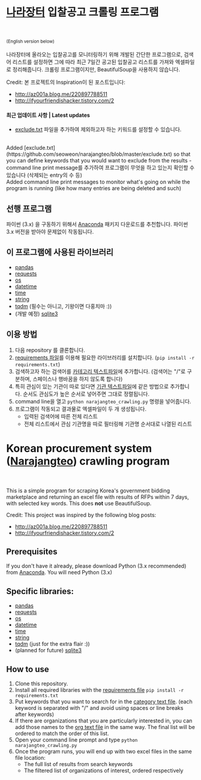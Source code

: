 # [나라장터](http://www.g2b.go.kr/index.jsp) 입찰공고 크롤링 프로그램
<br><br>
<sub>(English version below)</sub><br><br>
나라장터에 올라오는 입찰공고를 모니터링하기 위해 개발된 간단한 프로그램으로, 검색어 리스트를 설정하면 그에 따라 최근 7일간 공고된 입찰공고 리스트를 가져와 엑셀파일로 정리해줍니다. 크롤링 프로그램이지만, BeautifulSoup을 사용하지 않습니다. 

Credit: 본 프로젝트의 Inspiration이 된 포스트입니다: 
- http://az001a.blog.me/220897788511
- http://ifyourfriendishacker.tistory.com/2

#### 최근 업데이트 사항 | Latest updates
- [exclude.txt](https://github.com/seoweon/narajangteo/blob/master/exclude.txt) 파일을 추가하여 제외하고자 하는 키워드를 설정할 수 있습니다. 
<br>
Added [exclude.txt](https://github.com/seoweon/narajangteo/blob/master/exclude.txt) so that you can define keywords that you would want to exclude from the results
- command line print message를 추가하여 프로그램이 무엇을 하고 있는지 확인할 수 있습니다 (삭제되는 entry의 수 등)
<br> Added command line print messages to monitor what's going on while the program is running (like how many entries are being deleted and such)

## 선행 프로그램
파이썬 (3.x) 을 구동하기 위해서 [Anaconda](https://www.continuum.io/downloads) 패키지 다운로드를 추천합니다. 파이썬 3.x 버전을 받아야 문제없이 작동됩니다. 

## 이 프로그램에 사용된 라이브러리
- [pandas](http://pandas.pydata.org/pandas-docs/stable/) 
- [requests](http://docs.python-requests.org/en/master/) 
- [os](https://docs.python.org/2/library/os.html) 
- [datetime](https://docs.python.org/2/library/datetime.html) 
- [time](https://docs.python.org/2/library/time.html) 
- [string](https://docs.python.org/2/library/string.html) 
- [tqdm](https://pypi.python.org/pypi/tqdm) (필수는 아니고, 기왕이면 다홍치마 :))
- (개발 예정) [sqlite3](https://docs.python.org/3/library/sqlite3.html) 

## 이용 방법
1. 다음 repository 를 클론합니다. 
2. [requirements 파일](https://github.com/seoweon/narajangteo/blob/master/requirements.txt)를 이용해 필요한 라이브러리를 설치합니다. (`pip install -r requirements.txt`)
3. 검색하고자 하는 검색어를 [카테고리 텍스트파일](https://github.com/seoweon/narajangteo/blob/master/category.txt)에 추가합니다. (검색어는 "/"로 구분하며, 스페이스나 행바꿈을 하지 않도록 합니다)
4. 특히 관심이 있는 기관이 따로 있다면 [기관 텍스트파일](https://github.com/seoweon/narajangteo/blob/master/orgs.txt)에 같은 방법으로 추가합니다. 순서도 관심도가 높은 순서로 넣어주면 그대로 정렬됩니다. 
5. command line을 열고 `python narajangteo_crawling.py` 명령을 넣어줍니다. 
6. 프로그램이 작동되고 결과물로 엑셀파일이 두 개 생성됩니다. 
	- 입력된 검색어에 따른 전체 리스트
	- 전체 리스트에서 관심 기관명을 따로 필터링해 기관명 순서대로 나열된 리스트

# Korean procurement system ([Narajangteo](http://www.g2b.go.kr/index.jsp)) crawling program
<br><br>
This is a simple program for scraping Korea's government bidding marketplace and returning an excel file with results of RFPs within 7 days, with selected key words. This does <b>not</b> use BeautifulSoup. 

Credit: This project was inspired by the following blog posts: 
- http://az001a.blog.me/220897788511
- http://ifyourfriendishacker.tistory.com/2

## Prerequisites

If you don't have it already, please download Python (3.x recommended) from [Anaconda](https://www.continuum.io/downloads). 
You will need Python (3.x)

## Specific libraries: 
- [pandas](http://pandas.pydata.org/pandas-docs/stable/) 
- [requests](http://docs.python-requests.org/en/master/) 
- [os](https://docs.python.org/2/library/os.html) 
- [datetime](https://docs.python.org/2/library/datetime.html) 
- [time](https://docs.python.org/2/library/time.html) 
- [string](https://docs.python.org/2/library/string.html) 
- [tqdm](https://pypi.python.org/pypi/tqdm) (just for the extra flair :))
- (planned for future) [sqlite3](https://docs.python.org/3/library/sqlite3.html) 

## How to use
1. Clone this repository.
2. Install all required libraries with the [requirements file](https://github.com/seoweon/narajangteo/blob/master/requirements.txt) `pip install -r requirements.txt`
3. Put keywords that you want to search for in the [category text file](https://github.com/seoweon/narajangteo/blob/master/category.txt). (each keyword is separated with "/" and avoid using spaces or line breaks after keywords)
4. If there are organizations that you are particularly interested in, you can add those names to the [org text file](https://github.com/seoweon/narajangteo/blob/master/orgs.txt) in the same way. The final list will be ordered to match the order of this list.  
5. Open your command line prompt and type `python narajangteo_crawling.py` 
6. Once the program runs, you will end up with two excel files in the same file location: 
	- The full list of results from search keywords
	- The filtered list of organizations of interest, ordered respectively

